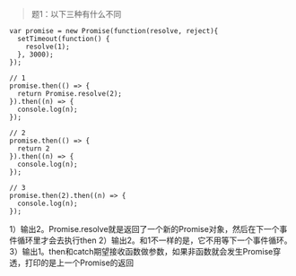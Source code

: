 > 题1：以下三种有什么不同
```
var promise = new Promise(function(resolve, reject){
  setTimeout(function() {
    resolve(1);
  }, 3000);
});

// 1
promise.then(() => {
  return Promise.resolve(2);
}).then((n) => {
  console.log(n);
});

// 2
promise.then(() => {
  return 2
}).then((n) => {
  console.log(n);
});

// 3
promise.then(2).then((n) => {
  console.log(n);
});
```
1）输出2。Promise.resolve就是返回了一个新的Promise对象，然后在下一个事件循环里才会去执行then
2）输出2。和1不一样的是，它不用等下一个事件循环。
3）输出1。then和catch期望接收函数做参数，如果非函数就会发生Promise穿透，打印的是上一个Promise的返回

> 